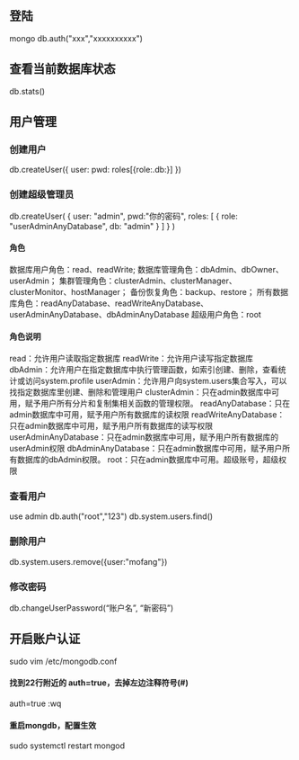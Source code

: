 ## 登陆
mongo
db.auth("xxx","xxxxxxxxxx")

## 查看当前数据库状态
db.stats()

## 用户管理
### 创建用户
db.createUser({
    user:<user>
    pwd:<passwd>
    roles[{role:<role>.db:<db>}]
})
### 创建超级管理员
db.createUser(
  {
    user: "admin",
    pwd:"你的密码",
    roles: [ { role: "userAdminAnyDatabase", db: "admin" } ]
  }
)  

#### <role>角色
数据库用户角色：read、readWrite; 
数据库管理角色：dbAdmin、dbOwner、userAdmin；
集群管理角色：clusterAdmin、clusterManager、clusterMonitor、hostManager； 
备份恢复角色：backup、restore； 
所有数据库角色：readAnyDatabase、readWriteAnyDatabase、userAdminAnyDatabase、dbAdminAnyDatabase 
超级用户角色：root

#### 角色说明
read：允许用户读取指定数据库
readWrite：允许用户读写指定数据库
dbAdmin：允许用户在指定数据库中执行管理函数，如索引创建、删除，查看统计或访问system.profile
userAdmin：允许用户向system.users集合写入，可以找指定数据库里创建、删除和管理用户
clusterAdmin：只在admin数据库中可用，赋予用户所有分片和复制集相关函数的管理权限。
readAnyDatabase：只在admin数据库中可用，赋予用户所有数据库的读权限
readWriteAnyDatabase：只在admin数据库中可用，赋予用户所有数据库的读写权限
userAdminAnyDatabase：只在admin数据库中可用，赋予用户所有数据库的userAdmin权限
dbAdminAnyDatabase：只在admin数据库中可用，赋予用户所有数据库的dbAdmin权限。
root：只在admin数据库中可用。超级账号，超级权限

### 查看用户
use admin
db.auth("root","123")
db.system.users.find()

### 删除用户
db.system.users.remove({user:"mofang"})

### 修改密码
db.changeUserPassword(“账户名”, “新密码”)

## 开启账户认证
sudo vim /etc/mongodb.conf
#### 找到22行附近的 auth=true，去掉左边注释符号(#)
auth=true
:wq
#### 重启mongdb，配置生效
sudo systemctl restart mongod
